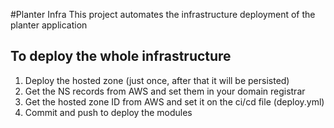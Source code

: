 #Planter Infra
This project automates the infrastructure deployment of the planter application

## To deploy the whole infrastructure

1. Deploy the hosted zone (just once, after that it will be persisted)
2. Get the NS records from AWS and set them in your domain registrar
3. Get the hosted zone ID from AWS and set it on the ci/cd file (deploy.yml)
4. Commit and push to deploy the modules
